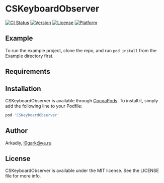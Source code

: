 # CSKeyboardObserver

[![CI Status](https://img.shields.io/travis/Arkadiy/CSKeyboardObserver.svg?style=flat)](https://travis-ci.org/Arkadiy/CSKeyboardObserver)
[![Version](https://img.shields.io/cocoapods/v/CSKeyboardObserver.svg?style=flat)](https://cocoapods.org/pods/CSKeyboardObserver)
[![License](https://img.shields.io/cocoapods/l/CSKeyboardObserver.svg?style=flat)](https://cocoapods.org/pods/CSKeyboardObserver)
[![Platform](https://img.shields.io/cocoapods/p/CSKeyboardObserver.svg?style=flat)](https://cocoapods.org/pods/CSKeyboardObserver)

## Example

To run the example project, clone the repo, and run `pod install` from the Example directory first.

## Requirements

## Installation

CSKeyboardObserver is available through [CocoaPods](https://cocoapods.org). To install
it, simply add the following line to your Podfile:

```ruby
pod 'CSKeyboardObserver'
```

## Author

Arkadiy, l0gark@ya.ru

## License

CSKeyboardObserver is available under the MIT license. See the LICENSE file for more info.
